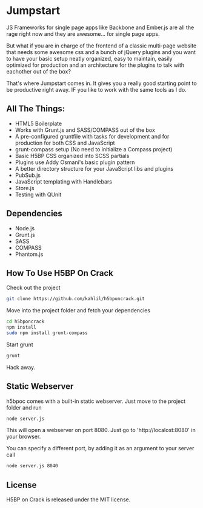 # Jumpstart

JS Frameworks for single page apps like Backbone and Ember.js are all the rage right now and they are awesome... for single page apps.

But what if you are in charge of the frontend of a classic multi-page website that needs some awesome css and a bunch of jQuery plugins and you want to have your basic setup neatly organized, easy to maintain, easily optimized for production and an architecture for the plugins to talk with eachother out of the box?

That's where Jumpstart comes in. It gives you a really good starting point to be productive right away. IF you like to work with the same tools as I do.

## All The Things:

* HTML5 Boilerplate
* Works with Grunt.js and SASS/COMPASS out of the box
* A pre-configured gruntfile with tasks for development and for production for both CSS and JavaScript
* grunt-compass setup (No need to initialize a Compass project)
* Basic H5BP CSS organized into SCSS partials
* Plugins use Addy Osmani's basic plugin pattern
* A better directory structure for your JavaScript libs and plugins
* PubSub.js
* JavaScript templating with Handlebars
* Store.js
* Testing with QUnit

## Dependencies

* Node.js
* Grunt.js
* SASS
* COMPASS
* Phantom.js

## How To Use H5BP On Crack

Check out the project

```bash
git clone https://github.com/kahlil/h5bponcrack.git
```

Move into the project folder and fetch your dependencies

```bash
cd h5bponcrack
npm install
sudo npm install grunt-compass
```

Start grunt

```bash
grunt
```

Hack away.

## Static Webserver

h5bpoc comes with a built-in static webserver.
Just move to the project folder and run

```bash
node server.js
```

This will open a webserver on port 8080.
Just go to 'http://localost:8080' in your browser.

You can specify a different port, by adding it as an argument to your server call

```bash
node server.js 8040
```

## License
H5BP on Crack is released under the MIT license.


